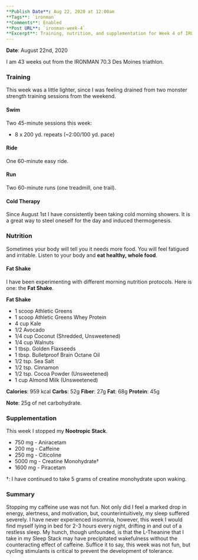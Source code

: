 ```yaml
---
**Publish Date**: Aug 22, 2020 at 12:00am
**Tags**: `ironman`
**Comments**: Enabled
**Post URL**: `ironman-week-4`
**Excerpt**: Training, nutrition, and supplementation for Week 4 of IRONMAN training.
---
```


**Date**: August 22nd, 2020

I am 43 weeks out from the IRONMAN 70.3 Des Moines triathlon.

### Training
This week was a little lighter, since I was feeling drained from two monster strength training sessions from the weekend.

#### Swim
Two 45-minute sessions this week:
* 8 x 200 yd. repeats (~2:00/100 yd. pace)

#### Ride
One 60-minute easy ride.

#### Run
Two 60-minute runs (one treadmill, one trail).

#### Cold Therapy
Since August 1st I have consistently been taking cold morning showers. It is a great way to steel oneself for the day and induced thermogenesis.

### Nutrition
Sometimes your body will tell you it needs more food. You will feel fatigued and irritable. Listen to your body and **eat healthy, whole food**.

#### Fat Shake
I have been experimenting with different morning nutrition protocols. Here is one: the **Fat Shake**.

**Fat Shake**
* 1 scoop Athletic Greens
* 1 scoop Athletic Greens Whey Protein
* 4 cup Kale
* 1/2 Avocado
* 1/4 cup Coconut (Shredded, Unsweetened)
* 1/4 cup Walnuts
* 1 tbsp. Golden Flaxseeds
* 1 tbsp. Bulletproof Brain Octane Oil
* 1/2 tsp. Sea Salt
* 1/2 tsp. Cinnamon
* 1/2 tsp. Cocoa Powder (Unsweetened)
* 1 cup Almond Milk (Unsweetened)

**Calories**: 959 kcal
**Carbs**: 52g
**Fiber**: 27g
**Fat**: 68g
**Protein**: 45g

**Note**: 25g of net carbohydrate.

### Supplementation
This week I stopped my **Nootropic Stack**.

* 750 mg - Aniracetam
* 200 mg - Caffeine
* 250 mg - Citicoline
* 5000 mg - Creatine Monohydrate†
* 1600 mg - Piracetam

†: I have continued to take 5 grams of creatine monohydrate upon waking.

### Summary
Stopping my caffeine use was not fun. Not only did I feel a marked drop in energy, alertness, and motivation, but, counterintuitively, my sleep suffered severely. I have never experienced insomnia, however, this week I would find myself lying in bed for 2-3 hours every night, drifting in and out of a restless sleep. My hunch, though unfounded, is that the L-Theanine that I take in my Sleep Stack may have precipitated wakefulness without the counteracting effect of caffeine. Suffice it to say, this week was not fun, but cycling stimulants is critical to prevent the development of tolerance.

